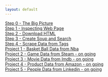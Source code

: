 ```yaml
---
layout: default
---
```


[Step 0 - The Big Picture](book/the-big-picture.html)  
[Step 1 - Inspecting Web Page](book/inspecting.html)  
[Step 2 - Download HTML](book/download-html.html)  
[Step 3 - Create Soup and Search](book/create-soup-and-search.html)  
[Step 4 - Scrape Data from Tags](book/scrape-data-from-tag.html)  
[Project 1 - Basket Ball Data from Nba](book/project1-basketball-data-from-nba.html)  
[Project 2 - Game Data from Steam - on going](book/project2-game-data-from-steam.html)  
[Project 3 - Movie Data from Imdb - on going]()  
[Project 4 - Product Data from Amazon - on going]()  
[Project 5 - People Data from Linkedin - on going]()  
